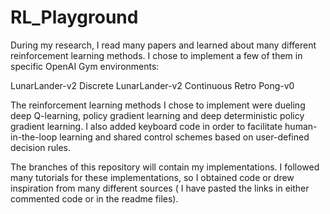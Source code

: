 # RL_Playground

During my research, I read many papers and learned about many different reinforcement learning methods. I chose to implement a few of them in specific OpenAI Gym environments: 

LunarLander-v2 Discrete
LunarLander-v2 Continuous
Retro Pong-v0

The reinforcement learning methods I chose to implement were dueling deep Q-learning, policy gradient learning and deep deterministic policy gradient learning. I also added keyboard code in order to facilitate human-in-the-loop learning and shared control schemes based on user-defined decision rules. 

The branches of this repository will contain my implementations. I followed many tutorials for these implementations, so I obtained code or drew inspiration from many different sources ( I have pasted the links in either commented code or in the readme files). 
